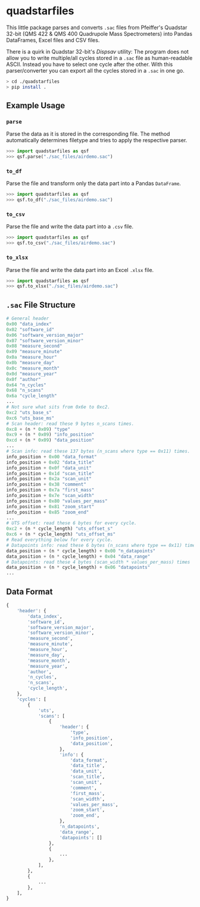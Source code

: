 # quadstarfiles

This little package parses and converts `.sac` files from Pfeiffer's Quadstar 32-bit (QMS 422 & QMS 400 Quadrupole Mass Spectrometers) into Pandas DataFrames, Excel files and CSV files.

There is a quirk in Quadstar 32-bit's *Dispsav* utility: The program does not allow you to write multiple/all cycles stored in a `.sac` file as human-readable ASCII. Instead you have to select one cycle after the other. With this parser/converter you can export all the cycles stored in a `.sac` in one go.

```bash
> cd ./quadstarfiles
> pip install .
```

## Example Usage

### `parse`

Parse the data as it is stored in the corresponding file. The method automatically determines filetype and tries to apply the respective parser.

```python
>>> import quadstarfiles as qsf
>>> qsf.parse("./sac_files/airdemo.sac")
```


### `to_df`

Parse the file and transform only the data part into a Pandas `DataFrame`.

```python
>>> import quadstarfiles as qsf
>>> qsf.to_df("./sac_files/airdemo.sac")
```


### `to_csv`

Parse the file and write the data part into a `.csv` file.

```python
>>> import quadstarfiles as qsf
>>> qsf.to_csv("./sac_files/airdemo.sac")
```


### `to_xlsx`

Parse the file and write the data part into an Excel `.xlsx` file.

```python
>>> import quadstarfiles as qsf
>>> qsf.to_xlsx("./sac_files/airdemo.sac")
```

## `.sac` File Structure
```python
# General header
0x00 "data_index"
0x02 "software_id"
0x06 "software_version_major"
0x07 "software_version_minor"
0x08 "measure_second"
0x09 "measure_minute"
0x0a "measure_hour"
0x0b "measure_day"
0x0c "measure_month"
0x0d "measure_year"
0x0f "author"
0x64 "n_cycles"
0x68 "n_scans"
0x6a "cycle_length"
...
# Not sure what sits from 0x6e to 0xc2.
0xc2 "uts_base_s"
0xc6 "uts_base_ms"
# Scan header: read these 9 bytes n_scans times.
0xc8 + (n * 0x09) "type"
0xc9 + (n * 0x09) "info_position"
0xcd + (n * 0x09) "data_position"
...
# Scan info: read these 137 bytes (n_scans where type == 0x11) times.
info_position + 0x00 "data_format"
info_position + 0x02 "data_title"
info_position + 0x0f "data_unit"
info_position + 0x1d "scan_title"
info_position + 0x2a "scan_unit"
info_position + 0x38 "comment"
info_position + 0x7a "first_mass"
info_position + 0x7e "scan_width"
info_position + 0x80 "values_per_mass"
info_position + 0x81 "zoom_start"
info_position + 0x85 "zoom_end"
...
# UTS offset: read these 6 bytes for every cycle.
0xc2 + (n * cycle_length) "uts_offset_s"
0xc6 + (n * cycle_length) "uts_offset_ms"
# Read everything below for every cycle.
# Datapoints info: read these 6 bytes (n_scans where type == 0x11) times.
data_position + (n * cycle_length) + 0x00 "n_datapoints"
data_position + (n * cycle_length) + 0x04 "data_range"
# Datapoints: read these 4 bytes (scan_width * values_per_mass) times
data_position + (n * cycle_length) + 0x06 "datapoints"
...
```

## Data Format

```python
{
    'header': {
        'data_index',
        'software_id',
        'software_version_major',
        'software_version_minor',
        'measure_second',
        'measure_minute',
        'measure_hour',
        'measure_day',
        'measure_month',
        'measure_year',
        'author',
        'n_cycles',
        'n_scans',
        'cycle_length',
    },
    'cycles': [
        {
            'uts',
            'scans': [
                {
                    'header': {
                        'type',
                        'info_position',
                        'data_position',
                    },
                    'info': {
                        'data_format',
                        'data_title',
                        'data_unit',
                        'scan_title',
                        'scan_unit',
                        'comment',
                        'first_mass',
                        'scan_width',
                        'values_per_mass',
                        'zoom_start',
                        'zoom_end',
                    },
                    'n_datapoints',
                    'data_range',
                    'datapoints': []
                },
                {
                    ...
                },
            ],
        },
        {
            ...
        },
    ],
}

```
